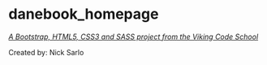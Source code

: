 # danebook_homepage

*[A Bootstrap, HTML5, CSS3 and SASS project from the Viking Code School](http://www.vikingcodeschool.com)*

Created by: Nick Sarlo

